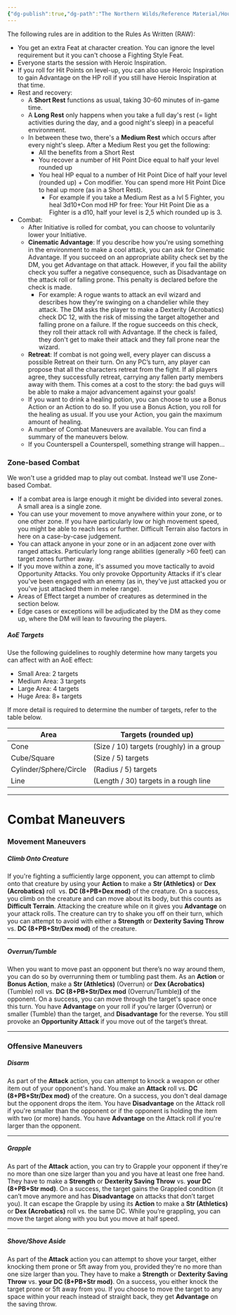 ```yaml
---
{"dg-publish":true,"dg-path":"The Northern Wilds/Reference Material/House Rules.md","permalink":"/the-northern-wilds/reference-material/house-rules/","tags":["TTRPG/Campaigns/Northern-Wilds","SRD"]}
---
```



The following rules are in addition to the Rules As Written (RAW):
- You get an extra Feat at character creation. You can ignore the level requirement but it you can't choose a Fighting Style Feat.
- Everyone starts the session with Heroic Inspiration. 
- If you roll for Hit Points on level-up, you can also use Heroic Inspiration to gain Advantage on the HP roll if you still have Heroic Inspiration at that time.
- Rest and recovery:
	- A **Short Rest** functions as usual, taking 30-60 minutes of in-game time.
	- A **Long Rest** only happens when you take a full day's rest (= light activities during the day, and a good night's sleep) in a peaceful environment.
	- In between these two, there's a **Medium Rest** which occurs after every night's sleep. After a Medium Rest you get the following:
		- All the benefits from a Short Rest
		- You recover a number of Hit Point Dice equal to half your level rounded up
		- You heal HP equal to a number of Hit Point Dice of half your level (rounded up) + Con modifier. You can spend more Hit Point Dice to heal up more (as in a Short Rest). 
			- For example if you take a Medium Rest as a lvl 5 Fighter, you heal 3d10+Con mod HP for free: Your Hit Point Die as a Fighter is a d10, half your level is 2,5 which rounded up is 3.
- Combat:
	- After Initiative is rolled for combat, you can choose to voluntarily lower your Initiative.
	- **Cinematic Advantage**: If you describe how you're using something in the environment to make a cool attack, you can ask for Cinematic Advantage. If you succeed on an appropriate ability check set by the DM, you get Advantage on that attack. However, if you fail the ability check you suffer a negative consequence, such as Disadvantage on the attack roll or falling prone. This penalty is declared before the check is made.
		- For example: A rogue wants to attack an evil wizard and describes how they're swinging on a chandelier while they attack. The DM asks the player to make a Dexterity (Acrobatics) check DC 12, with the risk of missing the target altogether and falling prone on a failure. If the rogue succeeds on this check, they roll their attack roll with Advantage. If the check is failed, they don't get to make their attack and they fall prone near the wizard. 
	- **Retreat**: If combat is not going well, every player can discuss a possible Retreat on their turn. On any PC’s turn, any player can propose that all the characters retreat from the fight. If all players agree, they successfully retreat, carrying any fallen party members away with them. This comes at a cost to the story: the bad guys will be able to make a major advancement against your goals!
	- If you want to drink a healing potion, you can choose to use a Bonus Action or an Action to do so. If you use a Bonus Action, you roll for the healing as usual. If you use your Action, you gain the maximum amount of healing.
	- A number of Combat Maneuvers are available. You can find a summary of the maneuvers below.
	- If you Counterspell a Counterspell, something strange will happen...


### Zone-based Combat
We won't use a gridded map to play out combat. Instead we'll use Zone-based Combat.
- If a combat area is large enough it might be divided into several zones. A small area is a single zone.
- You can use your movement to move anywhere within your zone, or to one other zone. If you have particularly low or high movement speed, you might be able to reach less or further. Difficult Terrain also factors in here on a case-by-case judgement.
- You can attack anyone in your zone or in an adjacent zone over with ranged attacks. Particularly long range abilities (generally >60 feet) can target zones further away.
- If you move within a zone, it's assumed you move tactically to avoid Opportunity Attacks. You only provoke Opportunity Attacks if it's clear you've been engaged with an enemy (as in, they've just attacked you or you've just attacked them in melee range).
- Areas of Effect target a number of creatures as determined in the section below.
- Edge cases or exceptions will be adjudicated by the DM as they come up, where the DM will lean to favouring the players.

##### AoE Targets
Use the following guidelines to roughly determine how many targets you can affect with an AoE effect:
- Small Area: 2 targets
- Medium Area: 3 targets
- Large Area: 4 targets
- Huge Area: 8+ targets

If more detail is required to determine the number of targets, refer to the table below.

| Area                   | Targets (rounded up)                     |
| ---------------------- | ---------------------------------------- |
| Cone                   | (Size / 10) targets (roughly) in a group |
| Cube/Square            | (Size / 5) targets                       |
| Cylinder/Sphere/Circle | (Radius / 5) targets                     |
| Line                   | (Length / 30) targets in a rough line    |


---

# Combat Maneuvers

### Movement Maneuvers
##### Climb Onto Creature
If you're fighting a sufficiently large opponent, you can attempt to climb onto that creature by using your **Action** to make a **Str (Athletics)** or **Dex (Acrobatics)** roll  vs. **DC (8+PB+Dex mod)** of the creature. On a success, you climb on the creature and can move about its body, but this counts as **Difficult Terrain**. Attacking the creature while on it gives you **Advantage** on your attack rolls. The creature can try to shake you off on their turn, which you can attempt to avoid with either a **Strength** or **Dexterity Saving Throw** vs. **DC (8+PB+Str/Dex mod)** of the creature.

---
##### Overrun/Tumble
When you want to move past an opponent but there’s no way around them, you can do so by overrunning them or tumbling past them. As an **Action** or **Bonus Action**, make a **Str (Athletics)** (Overrun) or **Dex (Acrobatics)** (Tumble) roll vs. **DC (8+PB+Str/Dex mod** (Overrun/Tumble)**)** of the opponent. On a success, you can move through the target's space once this turn. You have **Advantage** on your roll if you're larger (Overrun) or smaller (Tumble) than the target, and **Disadvantage** for the reverse. You still provoke an **Opportunity Attack** if you move out of the target’s threat.

---
### Offensive Maneuvers
##### Disarm
As part of the **Attack** action, you can attempt to knock a weapon or other item out of your opponent's hand. You make an **Attack** roll vs. **DC (8+PB+Str/Dex mod)** of the creature. On a success, you don't deal damage but the opponent drops the item. You have **Disadvantage** on the Attack roll if you're smaller than the opponent or if the opponent is holding the item with two (or more) hands. You have **Advantage** on the Attack roll if you're larger than the opponent.

---
##### Grapple
As part of the **Attack** action, you can try to Grapple your opponent if they're no more than one size larger than you and you have at least one free hand. They have to make a **Strength** or **Dexterity Saving Throw** vs. **your DC (8+PB+Str mod)**. On a success, the target gains the Grappled condition (it can’t move anymore and has **Disadvantage** on attacks that don’t target you). It can escape the Grapple by using its **Action** to make a **Str (Athletics)** or **Dex (Acrobatics)** roll vs. the same DC. While you’re grappling, you can move the target along with you but you move at half speed.

---
##### Shove/Shove Aside
As part of the **Attack** action you can attempt to shove your target, either knocking them prone or 5ft away from you, provided they're no more than one size larger than you. They have to make a **Strength** or **Dexterity Saving Throw** vs. **your DC (8+PB+Str mod)**. On a success, you either knock the target prone or 5ft away from you. If you choose to move the target to any space within your reach instead of straight back, they get **Advantage** on the saving throw.